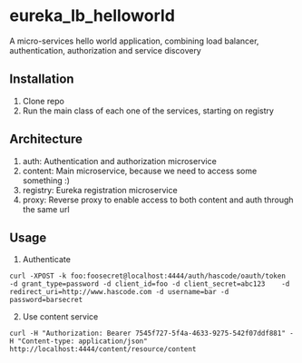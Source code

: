 # eureka_lb_helloworld
A micro-services hello world application, combining load balancer, authentication, authorization and service discovery

## Installation
1. Clone repo
2. Run the main class of each one of the services, starting on registry

## Architecture
1. auth: Authentication and authorization microservice
2. content: Main microservice, because we need to access some something :)
3. registry: Eureka registration microservice
4. proxy: Reverse proxy to enable access to both content and auth through the same url

## Usage
1. Authenticate

`curl -XPOST -k foo:foosecret@localhost:4444/auth/hascode/oauth/token    -d grant_type=password -d client_id=foo -d client_secret=abc123    -d redirect_uri=http://www.hascode.com -d username=bar -d password=barsecret`

2. Use content service

`curl -H "Authorization: Bearer 7545f727-5f4a-4633-9275-542f07ddf881" -H "Content-type: application/json" http://localhost:4444/content/resource/content`
